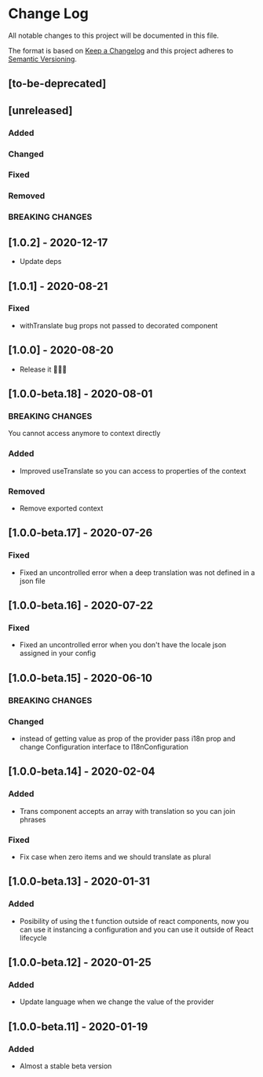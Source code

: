 # Change Log
All notable changes to this project will be documented in this file.

The format is based on [Keep a Changelog](http://keepachangelog.com/)
and this project adheres to [Semantic Versioning](http://semver.org/).

## [to-be-deprecated]

## [unreleased]
### Added
### Changed
### Fixed
### Removed
### BREAKING CHANGES

## [1.0.2] - 2020-12-17
- Update deps

## [1.0.1] - 2020-08-21

### Fixed
- withTranslate bug props not passed to decorated component


## [1.0.0] - 2020-08-20
- Release it 🚀🚀🚀

## [1.0.0-beta.18] - 2020-08-01
### BREAKING CHANGES
  You cannot access anymore to context directly

### Added
- Improved useTranslate so you can access to properties of the context
### Removed
 - Remove exported context

## [1.0.0-beta.17] - 2020-07-26
### Fixed
  - Fixed an uncontrolled error when a deep translation was not defined in a json file

## [1.0.0-beta.16] - 2020-07-22
### Fixed
  - Fixed an uncontrolled error when you don't have the locale json assigned in your config

## [1.0.0-beta.15] - 2020-06-10
### BREAKING CHANGES
### Changed
  - instead of getting value as prop of the provider pass i18n prop and change Configuration interface to I18nConfiguration

## [1.0.0-beta.14] - 2020-02-04
### Added
  - Trans component accepts an array with translation so you can join phrases

### Fixed
  - Fix case when zero items and we should translate as plural

## [1.0.0-beta.13] - 2020-01-31
### Added
  - Posibility of using the t function outside of react components, now you can use it instancing a configuration and you can use it outside of React lifecycle

## [1.0.0-beta.12] - 2020-01-25

### Added
  - Update language when we change the value of the provider
 
## [1.0.0-beta.11] - 2020-01-19

### Added
  - Almost a stable beta version
